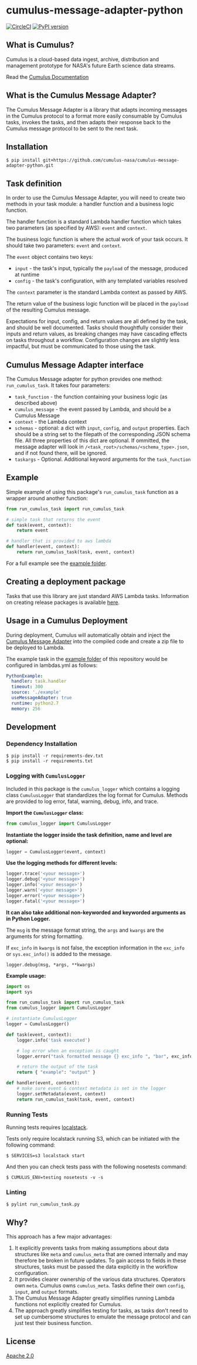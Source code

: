 # cumulus-message-adapter-python

[![CircleCI](https://circleci.com/gh/nasa/cumulus-message-adapter-python.svg?style=svg)](https://circleci.com/gh/nasa/cumulus-message-adapter-python)
[![PyPI version](https://badge.fury.io/py/cumulus-message-adapter-python.svg)](https://badge.fury.io/py/cumulus-message-adapter-python)


## What is Cumulus?

Cumulus is a cloud-based data ingest, archive, distribution and management
prototype for NASA's future Earth science data streams.

Read the [Cumulus Documentation](https://cumulus-nasa.github.io/)

## What is the Cumulus Message Adapter?

The Cumulus Message Adapter is a library that adapts incoming messages in the
Cumulus protocol to a format more easily consumable by Cumulus tasks, invokes
the tasks, and then adapts their response back to the Cumulus message protocol
to be sent to the next task.

## Installation

```
$ pip install git+https://github.com/cumulus-nasa/cumulus-message-adapter-python.git
```

## Task definition

In order to use the Cumulus Message Adapter, you will need to create two
methods in your task module: a handler function and a business logic function.

The handler function is a standard Lambda handler function which takes two
parameters (as specified by AWS): `event` and `context`.

The business logic function is where the actual work of your task occurs. It
should take two parameters: `event` and `context`.

The `event` object contains two keys:

  * `input` - the task's input, typically the `payload` of the message,
    produced at runtime
  * `config` - the task's configuration, with any templated variables
    resolved

The `context` parameter is the standard Lambda context as passed by AWS.

The return value of the business logic function will be placed in the
`payload` of the resulting Cumulus message.

Expectations for input, config, and return values are all defined by the task,
and should be well documented. Tasks should thoughtfully consider their inputs
and return values, as breaking changes may have cascading effects on tasks
throughout a workflow. Configuration changes are slightly less impactful, but
must be communicated to those using the task.

## Cumulus Message Adapter interface

The Cumulus Message adapter for python provides one method:
`run_cumulus_task`. It takes four parameters:

  * `task_function` - the function containing your business logic (as described
    above)
  * `cumulus_message` - the event passed by Lambda, and should be a Cumulus
    Message
  * `context` - the Lambda context
  * `schemas` - optional: a dict with `input`, `config`, and `output` properties. Each should be a string set to the filepath of the corresponding JSON schema file. All three properties of this dict are optional. If ommitted, the message adapter will look in `/<task_root>/schemas/<schema_type>.json`, and if not found there, will be ignored.
  * `taskargs` - Optional. Additional keyword arguments for the `task_function`

## Example

Simple example of using this package's `run_cumulus_task` function as a wrapper around another function:

```py
from run_cumulus_task import run_cumulus_task

# simple task that returns the event
def task(event, context):
    return event

# handler that is provided to aws lambda
def handler(event, context):
    return run_cumulus_task(task, event, context)
```

For a full example see the [example folder](./example).

## Creating a deployment package

Tasks that use this library are just standard AWS Lambda tasks. Information on
creating release packages is available [here](https://docs.aws.amazon.com/lambda/latest/dg/deployment-package-v2.html).

## Usage in a Cumulus Deployment

During deployment, Cumulus will automatically obtain and inject the [Cumulus Message Adapter](https://github.com/cumulus-nasa/cumulus-message-adapter) into the compiled code and create a zip file to be deployed to Lambda.

The example task in the [example folder](./example) of this repository would be configured in lambdas.yml as follows:

```yaml
PythonExample:
  handler: task.handler
  timeout: 300
  source: './example'
  useMessageAdapter: true
  runtime: python2.7
  memory: 256
```

## Development

### Dependency Installation

```
$ pip install -r requirements-dev.txt
$ pip install -r requirements.txt
```

### Logging with `CumulusLogger`

Included in this package is the `cumulus_logger` which contains a logging class `CumulusLogger` that standardizes the log format for Cumulus. Methods are provided to log error, fatal, warning, debug, info, and trace. 

**Import the `CumulusLogger` class:**

```python
from cumulus_logger import CumulusLogger
```

**Instantiate the logger inside the task definition, name and level are optional:**

```python
logger = CumulusLogger(event, context)
```

**Use the logging methods for different levels:**

```python
logger.trace('<your message>')
logger.debug('<your message>')
logger.info('<your message>')
logger.warn('<your message>')
logger.error('<your message>')
logger.fatal('<your message>')
```

**It can also take additional non-keyworded and keyworded arguments as in Python Logger.**

The `msg` is the message format string, the `args` and `kwargs` are the arguments for string formatting.

If `exc_info` in `kwargs` is not false, the exception information in the `exc_info` or `sys.exc_info()` is added to the message.

```
logger.debug(msg, *args, **kwargs)
```

**Example usage:**

```python
import os
import sys

from run_cumulus_task import run_cumulus_task
from cumulus_logger import CumulusLogger

# instantiate CumulusLogger
logger = CumulusLogger()

def task(event, context):
    logger.info('task executed')

    # log error when an exception is caught
    logger.error("task formatted message {} exc_info ", "bar", exc_info=True)

    # return the output of the task
    return { "example": "output" }

def handler(event, context):
    # make sure event & context metadata is set in the logger
    logger.setMetadata(event, context)
    return run_cumulus_task(task, event, context)
```

### Running Tests

Running tests requires [localstack](https://github.com/localstack/localstack).

Tests only require localstack running S3, which can be initiated with the following command:

```
$ SERVICES=s3 localstack start
```

And then you can check tests pass with the following nosetests command:

```
$ CUMULUS_ENV=testing nosetests -v -s
```

### Linting

```
$ pylint run_cumulus_task.py
```

## Why?

This approach has a few major advantages:

1. It explicitly prevents tasks from making assumptions about data structures
   like `meta` and `cumulus_meta` that are owned internally and may therefore
   be broken in future updates. To gain access to fields in these structures,
   tasks must be passed the data explicitly in the workflow configuration.
1. It provides clearer ownership of the various data structures. Operators own
   `meta`. Cumulus owns `cumulus_meta`. Tasks define their own `config`,
   `input`, and `output` formats.
1. The Cumulus Message Adapter greatly simplifies running Lambda functions not
   explicitly created for Cumulus.
1. The approach greatly simplifies testing for tasks, as tasks don't need to
   set up cumbersome structures to emulate the message protocol and can just
   test their business function.

## License

[Apache 2.0](LICENSE)
